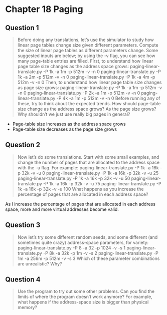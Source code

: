# Chapter 18 Paging
## Question 1
> Before doing any translations, let’s use the simulator to study how
> linear page tables change size given different parameters. Compute
> the size of linear page tables as different parameters change. Some
> suggested inputs are below; by using the -v flag, you can see
> how many page-table entries are filled.
> First, to understand how linear page table size changes as the address space grows:
> paging-linear-translate.py -P 1k -a 1m -p 512m -v -n 0
> paging-linear-translate.py -P 1k -a 2m -p 512m -v -n 0
> paging-linear-translate.py -P 1k -a 4m -p 512m -v -n 0
> Then, to understand how linear page table size changes as page size grows:
> paging-linear-translate.py -P 1k -a 1m -p 512m -v -n 0
> paging-linear-translate.py -P 2k -a 1m -p 512m -v -n 0
> paging-linear-translate.py -P 4k -a 1m -p 512m -v -n 0
> Before running any of these, try to think about the expected trends.
> How should page-table size change as the address space grows? As
> the page size grows? Why shouldn’t we just use really big pages in general?

* Page-table size increases as the address space grows
* Page-table size decreases as the page size grows

## Question 2
>  Now let’s do some translations. Start with some small examples,
> and change the number of pages that are allocated to the address
> space with the -u flag. For example:
> paging-linear-translate.py -P 1k -a 16k -p 32k -v -u 0
> paging-linear-translate.py -P 1k -a 16k -p 32k -v -u 25
> paging-linear-translate.py -P 1k -a 16k -p 32k -v -u 50
> paging-linear-translate.py -P 1k -a 16k -p 32k -v -u 75
> paging-linear-translate.py -P 1k -a 16k -p 32k -v -u 100
> What happens as you increase the percentage of pages that are allocated
> in each address space?

As I increase the percentage of pages that are allocated in each address space, more and more virtual addresses become valid.

## Question 3
> Now let’s try some different random seeds, and some different (and
> sometimes quite crazy) address-space parameters, for variety:
> paging-linear-translate.py -P 8 -a 32 -p 1024 -v -s 1
> paging-linear-translate.py -P 8k -a 32k -p 1m -v -s 2
> paging-linear-translate.py -P 1m -a 256m -p 512m -v -s 3
> Which of these parameter combinations are unrealistic? Why?

## Question 4
> Use the program to try out some other problems. Can you find the
> limits of where the program doesn’t work anymore? For example,
> what happens if the address-space size is bigger than physical memory?
